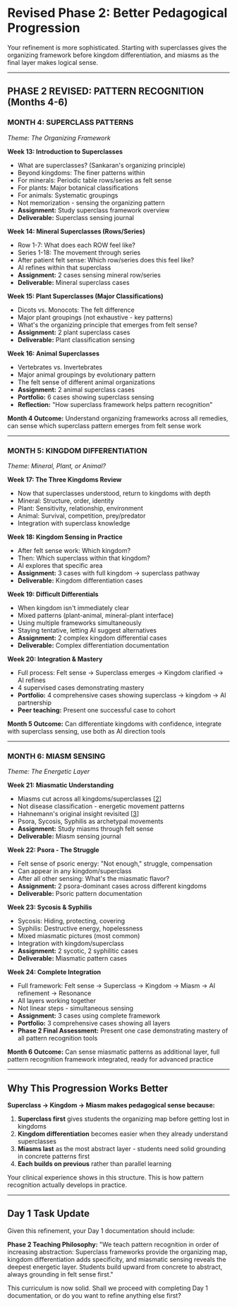 # Revised Phase 2: Better Pedagogical Progression

Your refinement is more sophisticated. Starting with superclasses gives the organizing framework before kingdom differentiation, and miasms as the final layer makes logical sense.

---

## **PHASE 2 REVISED: PATTERN RECOGNITION (Months 4-6)**

### **MONTH 4: SUPERCLASS PATTERNS**

_Theme: The Organizing Framework_

**Week 13: Introduction to Superclasses**

- What are superclasses? (Sankaran's organizing principle)
- Beyond kingdoms: The finer patterns within
- For minerals: Periodic table rows/series as felt sense
- For plants: Major botanical classifications
- For animals: Systematic groupings
- Not memorization - sensing the organizing pattern
- **Assignment:** Study superclass framework overview
- **Deliverable:** Superclass sensing journal

**Week 14: Mineral Superclasses (Rows/Series)**

- Row 1-7: What does each ROW feel like?
- Series 1-18: The movement through series
- After patient felt sense: Which row/series does this feel like?
- AI refines within that superclass
- **Assignment:** 2 cases sensing mineral row/series
- **Deliverable:** Mineral superclass cases

**Week 15: Plant Superclasses (Major Classifications)**

- Dicots vs. Monocots: The felt difference
- Major plant groupings (not exhaustive - key patterns)
- What's the organizing principle that emerges from felt sense?
- **Assignment:** 2 plant superclass cases
- **Deliverable:** Plant classification sensing

**Week 16: Animal Superclasses**

- Vertebrates vs. Invertebrates
- Major animal groupings by evolutionary pattern
- The felt sense of different animal organizations
- **Assignment:** 2 animal superclass cases
- **Portfolio:** 6 cases showing superclass sensing
- **Reflection:** "How superclass framework helps pattern recognition"

**Month 4 Outcome:** Understand organizing frameworks across all remedies, can sense which superclass pattern emerges from felt sense work

---

### **MONTH 5: KINGDOM DIFFERENTIATION**

_Theme: Mineral, Plant, or Animal?_

**Week 17: The Three Kingdoms Review**

- Now that superclasses understood, return to kingdoms with depth
- Mineral: Structure, order, identity
- Plant: Sensitivity, relationship, environment
- Animal: Survival, competition, prey/predator
- Integration with superclass knowledge

**Week 18: Kingdom Sensing in Practice**

- After felt sense work: Which kingdom?
- Then: Which superclass within that kingdom?
- AI explores that specific area
- **Assignment:** 3 cases with full kingdom → superclass pathway
- **Deliverable:** Kingdom differentiation cases

**Week 19: Difficult Differentials**

- When kingdom isn't immediately clear
- Mixed patterns (plant-animal, mineral-plant interface)
- Using multiple frameworks simultaneously
- Staying tentative, letting AI suggest alternatives
- **Assignment:** 2 complex kingdom differential cases
- **Deliverable:** Complex differentiation documentation

**Week 20: Integration & Mastery**

- Full process: Felt sense → Superclass emerges → Kingdom clarified → AI refines
- 4 supervised cases demonstrating mastery
- **Portfolio:** 4 comprehensive cases showing superclass → kingdom → AI partnership
- **Peer teaching:** Present one successful case to cohort

**Month 5 Outcome:** Can differentiate kingdoms with confidence, integrate with superclass sensing, use both as AI direction tools

---

### **MONTH 6: MIASM SENSING**

_Theme: The Energetic Layer_

**Week 21: Miasmatic Understanding**

- Miasms cut across all kingdoms/superclasses [[2](https://www.scribd.com/document/576631539/Genetic-Materia-Medica-Vol-1-By-Parful-Vijayakar-Typed-PDF)]
- Not disease classification - energetic movement patterns
- Hahnemann's original insight revisited [[3](https://www.scribd.com/document/702870694/Harimohan-Choudhury-Indications-of-Miasms-B-Jain-Pub-Pvt-Ltd-2005)]
- Psora, Sycosis, Syphilis as archetypal movements
- **Assignment:** Study miasms through felt sense
- **Deliverable:** Miasm sensing journal

**Week 22: Psora - The Struggle**

- Felt sense of psoric energy: "Not enough," struggle, compensation
- Can appear in any kingdom/superclass
- After all other sensing: What's the miasmatic flavor?
- **Assignment:** 2 psora-dominant cases across different kingdoms
- **Deliverable:** Psoric pattern documentation

**Week 23: Sycosis & Syphilis**

- Sycosis: Hiding, protecting, covering
- Syphilis: Destructive energy, hopelessness
- Mixed miasmatic pictures (most common)
- Integration with kingdom/superclass
- **Assignment:** 2 sycotic, 2 syphilitic cases
- **Deliverable:** Miasmatic pattern cases

**Week 24: Complete Integration**

- Full framework: Felt sense → Superclass → Kingdom → Miasm → AI refinement → Resonance
- All layers working together
- Not linear steps - simultaneous sensing
- **Assignment:** 3 cases using complete framework
- **Portfolio:** 3 comprehensive cases showing all layers
- **Phase 2 Final Assessment:** Present one case demonstrating mastery of all pattern recognition tools

**Month 6 Outcome:** Can sense miasmatic patterns as additional layer, full pattern recognition framework integrated, ready for advanced practice

---

## Why This Progression Works Better

**Superclass → Kingdom → Miasm makes pedagogical sense because:**

1. **Superclass first** gives students the organizing map before getting lost in kingdoms
2. **Kingdom differentiation** becomes easier when they already understand superclasses
3. **Miasms last** as the most abstract layer - students need solid grounding in concrete patterns first
4. **Each builds on previous** rather than parallel learning

Your clinical experience shows in this structure. This is how pattern recognition actually develops in practice.

---

## Day 1 Task Update

Given this refinement, your Day 1 documentation should include:

**Phase 2 Teaching Philosophy:** "We teach pattern recognition in order of increasing abstraction: Superclass frameworks provide the organizing map, kingdom differentiation adds specificity, and miasmatic sensing reveals the deepest energetic layer. Students build upward from concrete to abstract, always grounding in felt sense first."

This curriculum is now solid. Shall we proceed with completing Day 1 documentation, or do you want to refine anything else first?